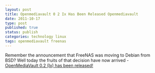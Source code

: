 ```yaml
--- 
layout: post 
title: Openmediavault 0 2 Ix Has Been Released Openmediavault
date: 2011-10-17
type: post 
published: true 
status: publish
categories: technology linux
tags: openmediavault freenas
---
```


Remember the announcement that FreeNAS was moving to Debian from BSD?
Well today the fruits of that decision have now arrived -
[OpenMediaVault 0.2 (Ix) has been released!](http://blog.openmediavault.org/?p=487)

